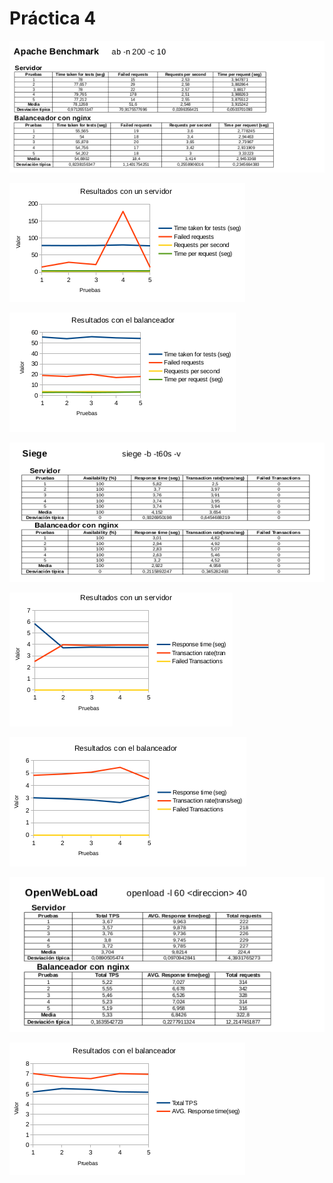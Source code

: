 <H1>Práctica 4</H1>

![](https://github.com/santidediego/swap1415/blob/master/Pr%C3%A1cticas/Pr%C3%A1ctica%204/im1.png)

![](https://github.com/santidediego/swap1415/blob/master/Pr%C3%A1cticas/Pr%C3%A1ctica%204/im2.png)

![](https://github.com/santidediego/swap1415/blob/master/Pr%C3%A1cticas/Pr%C3%A1ctica%204/im3.png)

![](https://github.com/santidediego/swap1415/blob/master/Pr%C3%A1cticas/Pr%C3%A1ctica%204/im4.png)

![](https://github.com/santidediego/swap1415/blob/master/Pr%C3%A1cticas/Pr%C3%A1ctica%204/im5.png)

![](https://github.com/santidediego/swap1415/blob/master/Pr%C3%A1cticas/Pr%C3%A1ctica%204/im6.png)

![](https://github.com/santidediego/swap1415/blob/master/Pr%C3%A1cticas/Pr%C3%A1ctica%204/im7.png)

![](https://github.com/santidediego/swap1415/blob/master/Pr%C3%A1cticas/Pr%C3%A1ctica%204/im8.png)
